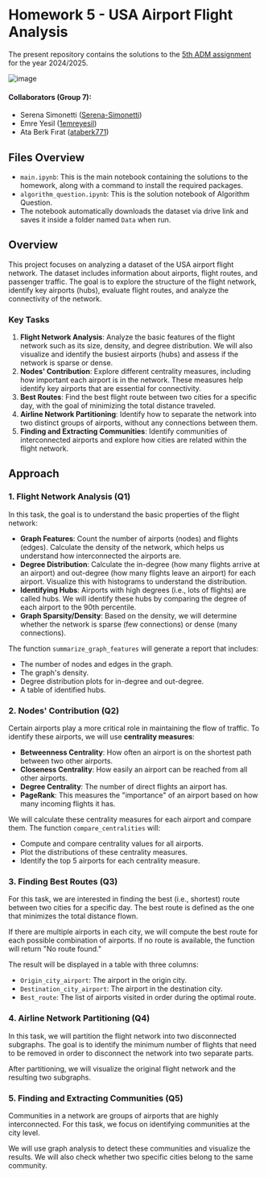 # Homework 5 - USA Airport Flight Analysis
The present repository contains the solutions to the [5th ADM assignment](https://github.com/Sapienza-University-Rome/ADM/tree/master/2024/Homework_5) for the year 2024/2025.

![image](https://github.com/user-attachments/assets/c6a15fd6-fa91-4eba-a5d7-8d3f7a648c9d)

#### Collaborators (Group 7):
- Serena Simonetti ([Serena-Simonetti](https://github.com/Serena-Simonetti))
- Emre Yesil ([1emreyesil](https://github.com/1emreyesil))   
- Ata Berk Fırat ([ataberk771](https://github.com/ataberk771))  
  

## Files Overview
- `main.ipynb`: This is the main notebook containing the solutions to the homework, along with a command to install the required packages.
- `algorithm_question.ipynb`: This is the solution notebook of Algorithm Question.
- The notebook automatically downloads the dataset via drive link and saves it inside a folder named `Data` when run.

## Overview

This project focuses on analyzing a dataset of the USA airport flight network. The dataset includes information about airports, flight routes, and passenger traffic. The goal is to explore the structure of the flight network, identify key airports (hubs), evaluate flight routes, and analyze the connectivity of the network.

### Key Tasks

1. **Flight Network Analysis**: Analyze the basic features of the flight network such as its size, density, and degree distribution. We will also visualize and identify the busiest airports (hubs) and assess if the network is sparse or dense.
2. **Nodes' Contribution**: Explore different centrality measures, including how important each airport is in the network. These measures help identify key airports that are essential for connectivity.
3. **Best Routes**: Find the best flight route between two cities for a specific day, with the goal of minimizing the total distance traveled.
4. **Airline Network Partitioning**: Identify how to separate the network into two distinct groups of airports, without any connections between them.
5. **Finding and Extracting Communities**: Identify communities of interconnected airports and explore how cities are related within the flight network.

## Approach

### 1. Flight Network Analysis (Q1)

In this task, the goal is to understand the basic properties of the flight network:

- **Graph Features**: Count the number of airports (nodes) and flights (edges). Calculate the density of the network, which helps us understand how interconnected the airports are.
- **Degree Distribution**: Calculate the in-degree (how many flights arrive at an airport) and out-degree (how many flights leave an airport) for each airport. Visualize this with histograms to understand the distribution.
- **Identifying Hubs**: Airports with high degrees (i.e., lots of flights) are called hubs. We will identify these hubs by comparing the degree of each airport to the 90th percentile.
- **Graph Sparsity/Density**: Based on the density, we will determine whether the network is sparse (few connections) or dense (many connections).

The function `summarize_graph_features` will generate a report that includes:

- The number of nodes and edges in the graph.
- The graph's density.
- Degree distribution plots for in-degree and out-degree.
- A table of identified hubs.

### 2. Nodes' Contribution (Q2)

Certain airports play a more critical role in maintaining the flow of traffic. To identify these airports, we will use **centrality measures**:

- **Betweenness Centrality**: How often an airport is on the shortest path between two other airports.
- **Closeness Centrality**: How easily an airport can be reached from all other airports.
- **Degree Centrality**: The number of direct flights an airport has.
- **PageRank**: This measures the "importance" of an airport based on how many incoming flights it has.

We will calculate these centrality measures for each airport and compare them. The function `compare_centralities` will:

- Compute and compare centrality values for all airports.
- Plot the distributions of these centrality measures.
- Identify the top 5 airports for each centrality measure.

### 3. Finding Best Routes (Q3)

For this task, we are interested in finding the best (i.e., shortest) route between two cities for a specific day. The best route is defined as the one that minimizes the total distance flown.

If there are multiple airports in each city, we will compute the best route for each possible combination of airports. If no route is available, the function will return "No route found."

The result will be displayed in a table with three columns:

- `Origin_city_airport`: The airport in the origin city.
- `Destination_city_airport`: The airport in the destination city.
- `Best_route`: The list of airports visited in order during the optimal route.

### 4. Airline Network Partitioning (Q4)

In this task, we will partition the flight network into two disconnected subgraphs. The goal is to identify the minimum number of flights that need to be removed in order to disconnect the network into two separate parts.

After partitioning, we will visualize the original flight network and the resulting two subgraphs.

### 5. Finding and Extracting Communities (Q5)

Communities in a network are groups of airports that are highly interconnected. For this task, we focus on identifying communities at the city level.

We will use graph analysis to detect these communities and visualize the results. We will also check whether two specific cities belong to the same community.

